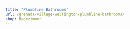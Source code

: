 ```yaml
---
title: "Plumbline Bathrooms"
url: /grenada-village-wellington/plumbline-bathrooms/
shop: Badezimmer
---
```


